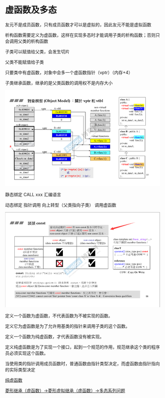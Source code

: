 # 虚函数及多态

友元不是成员函数，只有成员函数才可以是虚拟的，因此友元不能是虚拟函数

析构函数需要定义为虚函数，这样在实现多态时才能调用子类的析构函数；否则只会调用父类的析构函数

子类可以赋值给父类，会发生切片

父类不能赋值给子类

只要类中有虚函数，对象中会多一个虚函数指针（vptr）（内存+4）

子类继承函数，继承的是父类函数的调用权不是内存大小

![image-20201207160135976](虚函数及多态.assets\image-20201207160135976.png)

静态绑定 CALL xxx 汇编语言

动态绑定 指针调用 向上转型（父类指向子类） 调用虚函数

![image-20201207164159541](虚函数及多态.assets\image-20201207164159541.png)

定义一个函数为虚函数，不代表函数为不被实现的函数。

定义它为虚函数是为了允许用基类的指针来调用子类的这个函数。

定义一个函数为纯虚函数，才代表函数没有被实现。

定义纯虚函数是为了实现一个接口，起到一个规范的作用，规范继承这个类的程序员必须实现这个函数。

当使用类的指针调用成员函数时，普通函数由指针类型决定，而虚函数由指针指向的实际类型决定

[纯虚函数](https://zhuanlan.zhihu.com/p/37331092)

[菱形继承（虚函数）->菱形虚拟继承（虚函数）->多态系列问题](https://blog.csdn.net/Quinn0918/article/details/76186650)

